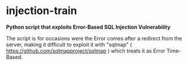 # injection-train

**Python script that exploits Error-Based SQL Injection Vulnerability**

The script is for occasions were the Error comes after a redirect from the server, making it difficult to exploit it with "sqlmap" ( https://github.com/sqlmapproject/sqlmap ) which treats it as Error Time-Based.
